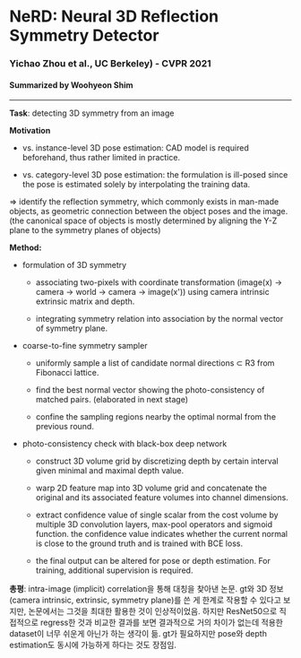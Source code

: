 # NeRD: Neural 3D Reflection Symmetry Detector
### Yichao Zhou et al., UC Berkeley) - CVPR 2021
#### Summarized by Woohyeon Shim
---

**Task**: detecting 3D symmetry from an image
	
	
	
**Motivation**
		
* vs. instance-level 3D pose estimation: CAD model is required beforehand, thus rather limited in practice.
		
* vs. category-level 3D pose estimation: the formulation is ill-posed since the pose is estimated solely by interpolating the training data.
	

	
⇒ identify the reflection symmetry, which commonly exists in man-made objects, as geometric connection between the object poses and the image. (the canonical space of objects is mostly determined by aligning the Y-Z plane to the symmetry planes of objects)
	
	
	
**Method:**

* formulation of 3D symmetry

    * associating two-pixels with coordinate transformation (image(x) → camera → world → camera → image(x')) using camera intrinsic extrinsic matrix and depth.
			
    * integrating symmetry relation into association by the normal vector of symmetry plane.	
		
* coarse-to-fine symmetry sampler
			
    * uniformly sample a list of candidate normal directions ⊂ R3 from Fibonacci lattice.
			
    * find the best normal vector showing the photo-consistency of matched pairs. (elaborated in next stage)
			
    * confine the sampling regions nearby the optimal normal from the previous round.
		
* photo-consistency check with black-box deep network
			
    * construct 3D volume grid by discretizing depth by certain interval given minimal and maximal depth value.
			
    * warp 2D feature map into 3D volume grid and concatenate the original and its associated feature volumes into channel dimensions.
			
    * extract confidence value of single scalar from the cost volume by multiple 3D convolution layers, max-pool operators and sigmoid function. the confidence value indicates whether the current normal is close to the ground truth and is trained with BCE loss.
			
    * the final output can be altered for pose or depth estimation. For training, additional supervision is required.
		
	
**총평**: intra-image (implicit) correlation을 통해 대칭을 찾아낸 논문. gt와 3D 정보(camera intrinsic, extrinsic, symmetry plane)를 쓴 게 한계로 작용할 수 있다고 보지만, 논문에서는 그것을 최대한 활용한 것이 인상적이었음. 하지만 ResNet50으로 직접적으로 regress한 것과 비교한 결과를 보면 결과적으로 거의 차이가 없는데 적용한 dataset이 너무 쉬운게 아닌가 하는 생각이 듦. gt가 필요하지만 pose와 depth estimation도 동시에 가능하게 하다는 것도 장점임.